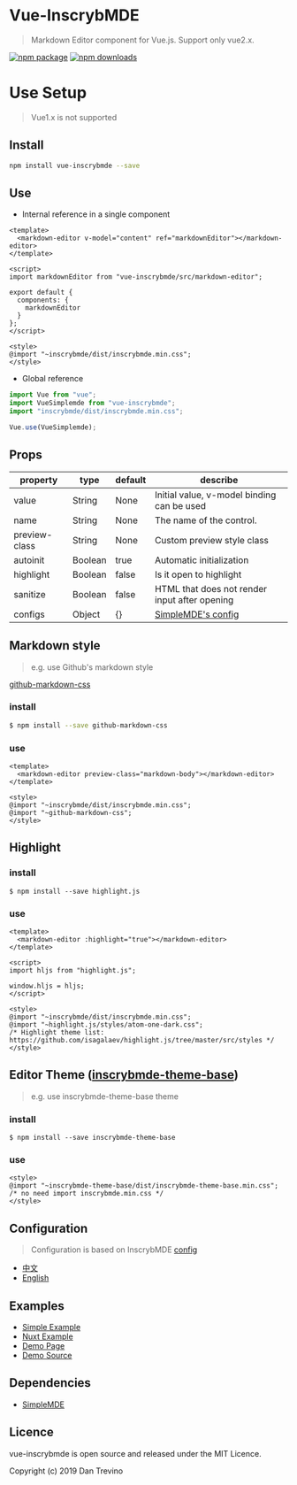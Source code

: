 # Vue-InscrybMDE

> Markdown Editor component for Vue.js. Support only vue2.x.

[![npm package](https://img.shields.io/npm/v/vue-inscrybmde.svg)](https://npmjs.org/package/vue-inscrybmde)
[![npm downloads](http://img.shields.io/npm/dm/vue-inscrybmde.svg)](https://npmjs.org/package/vue-inscrybmde)

# Use Setup

> Vue1.x is not supported

## Install

```bash
npm install vue-inscrybmde --save
```

## Use

- Internal reference in a single component

```vue
<template>
  <markdown-editor v-model="content" ref="markdownEditor"></markdown-editor>
</template>

<script>
import markdownEditor from "vue-inscrybmde/src/markdown-editor";

export default {
  components: {
    markdownEditor
  }
};
</script>

<style>
@import "~inscrybmde/dist/inscrybmde.min.css";
</style>
```

- Global reference

```javascript
import Vue from "vue";
import VueSimplemde from "vue-inscrybmde";
import "inscrybmde/dist/inscrybmde.min.css";

Vue.use(VueSimplemde);
```

## Props

| property      | type    | default | describe                                      |
| ------------- | ------- | ------- | --------------------------------------------- |
| value         | String  | None    | Initial value, v-model binding can be used    |
| name          | String  | None    | The name of the control.                      |
| preview-class | String  | None    | Custom preview style class                    |
| autoinit      | Boolean | true    | Automatic initialization                      |
| highlight     | Boolean | false   | Is it open to highlight                       |
| sanitize      | Boolean | false   | HTML that does not render input after opening |
| configs       | Object  | {}      | [SimpleMDE's config](#configuration)          |

## Markdown style

> e.g. use Github's markdown style

[github-markdown-css](https://github.com/sindresorhus/github-markdown-css)

### install

```bash
$ npm install --save github-markdown-css
```

### use

```vue
<template>
  <markdown-editor preview-class="markdown-body"></markdown-editor>
</template>

<style>
@import "~inscrybmde/dist/inscrybmde.min.css";
@import "~github-markdown-css";
</style>
```

## Highlight

### install

```
$ npm install --save highlight.js
```

### use

```vue
<template>
  <markdown-editor :highlight="true"></markdown-editor>
</template>

<script>
import hljs from "highlight.js";

window.hljs = hljs;
</script>

<style>
@import "~inscrybmde/dist/inscrybmde.min.css";
@import "~highlight.js/styles/atom-one-dark.css";
/* Highlight theme list: https://github.com/isagalaev/highlight.js/tree/master/src/styles */
</style>
```

## Editor Theme ([inscrybmde-theme-base](https://github.com/xcatliu/inscrybmde-theme-base/wiki/List-of-themes))

> e.g. use inscrybmde-theme-base theme

### install

```
$ npm install --save inscrybmde-theme-base
```

### use

```vue
<style>
@import "~inscrybmde-theme-base/dist/inscrybmde-theme-base.min.css";
/* no need import inscrybmde.min.css */
</style>
```

## Configuration

> Configuration is based on InscrybMDE [config](https://github.com/Inscryb/inscryb-markdown-editor)

- [中文](doc/configuration_zh.md)
- [English](doc/configuration_en.md)

## Examples

- [Simple Example](./examples/index.vue)
- [Nuxt Example](./examples/nuxt)
- [Demo Page](https://f-loat.github.io/vue-inscrybmde/)
- [Demo Source](https://github.com/F-loat/vue-inscrybmde/tree/gh-pages)

## Dependencies

- [SimpleMDE](https://github.com/sparksuite/inscrybmde-markdown-editor)

## Licence

vue-inscrybmde is open source and released under the MIT Licence.

Copyright (c) 2019 Dan Trevino
